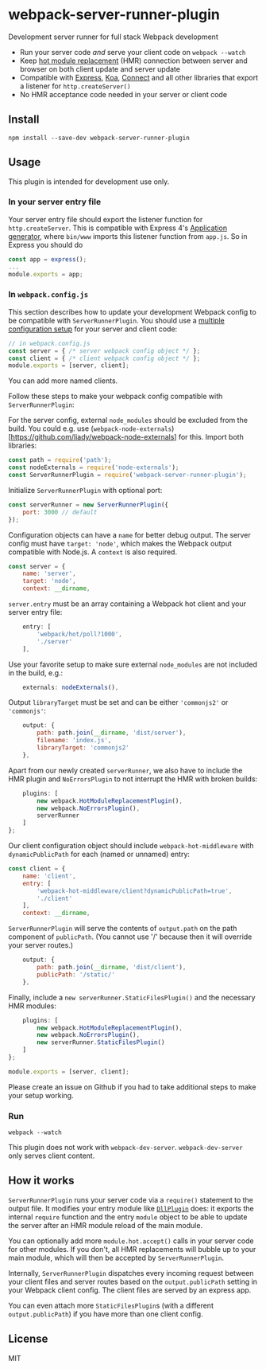 # webpack-server-runner-plugin

Development server runner for full stack Webpack development

- Run your server code *and* serve your client code on `webpack --watch`
- Keep [hot module replacement](https://webpack.github.io/docs/hot-module-replacement.html) (HMR) connection between server and browser on both client update and server update
- Compatible with [Express](https://github.com/expressjs/express), [Koa](https://github.com/koajs/koa), [Connect](https://github.com/senchalabs/connect) and all other libraries that export a listener for `http.createServer()`
- No HMR acceptance code needed in your server or client code

## Install

    npm install --save-dev webpack-server-runner-plugin

## Usage

This plugin is intended for development use only.

### In your server entry file

Your server entry file should export the listener function for `http.createServer`. This is compatible with Express 4's [Application generator](https://expressjs.com/en/starter/generator.html), where `bin/www` imports this listener function from `app.js`. So in Express you should do

```js
const app = express();
...
module.exports = app;
```

### In `webpack.config.js`

This section describes how to update your development Webpack config to be
compatible with `ServerRunnerPlugin`. You should use a [multiple configuration setup](https://webpack.github.io/docs/configuration.html#multiple-configurations) for your server and client code:

```js
// in webpack.config.js
const server = { /* server webpack config object */ };
const client = { /* client webpack config object */ };
module.exports = [server, client];
```

You can add more named clients.

Follow these steps to make your webpack config compatible with `ServerRunnerPlugin`:

For the server config, external `node_modules` should be excluded from the build. You could e.g. use (`webpack-node-externals`)[https://github.com/liady/webpack-node-externals] for this. Import both libraries:

```js
const path = require('path');
const nodeExternals = require('node-externals');
const ServerRunnerPlugin = require('webpack-server-runner-plugin');
```

Initialize `ServerRunnerPlugin` with optional port:

```js
const serverRunner = new ServerRunnerPlugin({
    port: 3000 // default
});
```

Configuration objects can have a `name` for better debug output. The server
config must have `target: 'node'`, which makes the Webpack output compatible
with Node.js. A `context` is also required.

```js
const server = {
    name: 'server',
    target: 'node',
    context: __dirname,
```

`server.entry` must be an array containing a Webpack hot client and your server
entry file:

```js
    entry: [
        'webpack/hot/poll?1000',
        './server'
    ],
```

Use your favorite setup to make sure external `node_modules` are not included in the build, e.g.:

```js
    externals: nodeExternals(),
```

Output `libraryTarget` must be set and can be either `'commonjs2'` or `'commonjs'`:

```js
    output: {
        path: path.join(__dirname, 'dist/server'),
        filename: 'index.js',
        libraryTarget: 'commonjs2'
    },
```

Apart from our newly created `serverRunner`, we also have to include the HMR plugin and `NoErrorsPlugin` to not interrupt the HMR with broken builds:

```js
    plugins: [
        new webpack.HotModuleReplacementPlugin(),
        new webpack.NoErrorsPlugin(),
        serverRunner
    ]
};
```

Our client configuration object should include `webpack-hot-middleware` with `dynamicPublicPath` for each (named or unnamed) entry:

```js
const client = {
    name: 'client',
    entry: [
        'webpack-hot-middleware/client?dynamicPublicPath=true',
        './client'
    ],
    context: __dirname,
```

`ServerRunnerPlugin` will serve the contents of `output.path` on the path component of `publicPath`. (You cannot use '/' because then it will override your server routes.)

```js
    output: {
        path: path.join(__dirname, 'dist/client'),
        publicPath: '/static/'
    },
```

Finally, include a `new serverRunner.StaticFilesPlugin()` and the necessary HMR modules:

```js
    plugins: [
        new webpack.HotModuleReplacementPlugin(),
        new webpack.NoErrorsPlugin(),
        new serverRunner.StaticFilesPlugin()
    ]
};

module.exports = [server, client];
```

Please create an issue on Github if you had to take additional steps to make your setup working.


### Run

    webpack --watch

This plugin does not work with `webpack-dev-server`. `webpack-dev-server` only serves client content.

## How it works

`ServerRunnerPlugin` runs your server code via a `require()` statement to the output file. It modifies your entry module like [`DllPlugin`](https://github.com/webpack/docs/wiki/list-of-plugins#dllplugin) does: it exports the internal `require` function and the entry `module` object to be able to update the server after an HMR module reload of the main module.

You can optionally add more `module.hot.accept()` calls in your server code for other modules. If you don't, all HMR replacements will bubble up to your main module, which will then be accepted by `ServerRunnerPlugin`.

Internally, `ServerRunnerPlugin` dispatches every incoming request between your client files and server routes based on the `output.publicPath` setting in your Webpack client config. The client files are served by an express app.

You can even attach more `StaticFilesPlugin`s (with a different `output.publicPath`) if you have more than one client config.

## License

MIT

